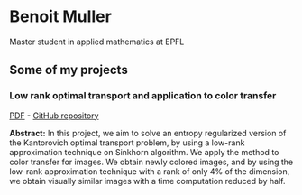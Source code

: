 # Benoit Muller
Master student in applied mathematics at EPFL
## Some of my projects
### Low rank optimal transport and application to color transfer 
[PDF](https://benoit-muller.github.io/Low_Rank_Approximation_Techniques_Project/publication.pdf) - [GitHub repository](https://github.com/Benoit-Muller/Low_Rank_Approximation_Techniques_Project)

**Abstract:** In this project, we aim to solve an entropy regularized version of the Kantorovich optimal transport problem, by using a low-rank approximation technique on Sinkhorn algorithm. We apply the method to color transfer for images. We obtain newly colored images, and by using the low-rank approximation technique with a rank of only 4% of the dimension, we obtain visually similar images with a time computation reduced by half.
